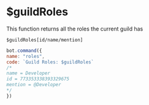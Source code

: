 # $guildRoles

This function returns all the roles the current guild has

```text
$guildRoles[id/name/mention]
```

```javascript
bot.command({
name: "roles", 
code: `Guild Roles: $guildRoles`
/*
name = Developer
id = 773353338393329675
mention = @Developer
*/
})
```

